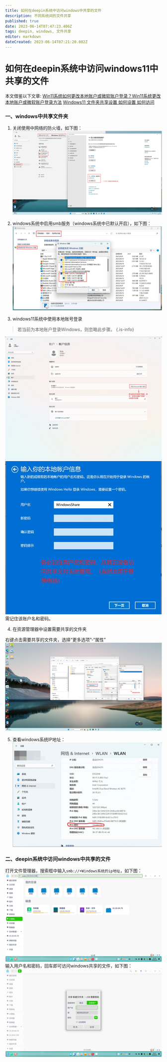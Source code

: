 ```yaml
---
title: 如何在deepin系统中访问windows中共享的文件
description: 不同系统间的文件共享
published: true
date: 2023-06-14T07:47:23.406Z
tags: deepin, windows, 文件共享
editor: markdown
dateCreated: 2023-06-14T07:21:20.002Z
---
```


# 如何在deepin系统中访问windows11中共享的文件
本文借鉴以下文章:
[Win11系统如何更改本地账户或微软账户登录？Win11系统更改本地账户或微软账户登录方法](https://zhuanlan.zhihu.com/p/622473782)
[Windows11 文件夹共享设置 如何设置 如何访问](https://zhuanlan.zhihu.com/p/421631878)
 ### 一、windows中共享文件夹
1. 关闭使用中网络的防火墙，如下图：
![防火墙.jpg](/for_trans/共享文件/防火墙.jpg)

2. windows系统中启用smb服务（windows系统中已默认开启），如下图：
![启动smb服务.jpg](/for_trans/共享文件/启动smb服务.jpg)

3. windows11系统中使用本地账号登录
> 若当前为本地账户登录Windows，则忽略此步骤。
{.is-info}

![改用本地用户登录.jpg](/for_trans/共享文件/改用本地用户登录.jpg)
![账户名设置.webp](/for_trans/共享文件/账户名设置.webp)
需记住该账户名和密码。

4. 在资源管理器中设置需要共享的文件夹

右键点击需要共享的文件夹，选择“更多选项”-“属性”
![gongxiang.jpg](/for_trans/共享文件/gongxiang.jpg)

5. 查看windows系统IP地址：
![ip地址.webp](/for_trans/共享文件/ip地址.webp)
### 二、deepin系统中访问windows中共享的文件
打开文件管理器，搜索框中输入`smb://+Windows系统的ip地址`，如下图：
![smb.jpg](/for_trans/共享文件/smb.jpg)
输入用户名和密码，回车即可访问windows共享的文件，如下图：
![用户名和密码.jpg](/for_trans/共享文件/用户名和密码.jpg)